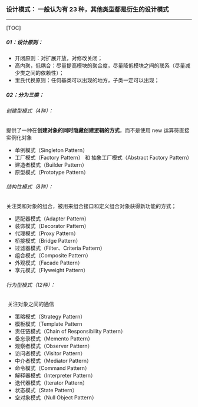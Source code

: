 ### 设计模式： 一般认为有 23 种，其他类型都是衍生的设计模式

------

[TOC]

##### 01：设计原则：

- 开闭原则：对扩展开放，对修改关闭；
- 高内聚，低耦合：尽量提高模块的聚合度，尽量降低模块之间的联系（尽量减少类之间的依赖性）；
- 里氏代换原则：任何基类可以出现的地方，子类一定可以出现；

##### 02：分为三类：

###### 创建型模式（4种）：

​	提供了一种在**创建对象的同时隐藏创建逻辑的方式**，而不是使用 new 运算符直接实例化对象

- 单例模式（Singleton Pattern）
- 工厂模式（Factory Pattern） 和   抽象工厂模式（Abstract Factory Pattern）
- 建造者模式（Builder Pattern）
- 原型模式（Prototype Pattern）

###### 结构性模式（8种）：

​	关注类和对象的组合，被用来组合接口和定义组合对象获得新功能的方式；

- 适配器模式（Adapter Pattern）
- 装饰模式（Decorator Pattern）
- 代理模式（Proxy Pattern）
- 桥接模式（Bridge Pattern）
- 过滤器模式（Filter、Criteria Pattern）
- 组合模式（Composite Pattern）
- 外观模式（Facade Pattern）
- 享元模式（Flyweight Pattern）

###### 行为型模式（12种）：

​	关注对象之间的通信

- 策略模式（Strategy Pattern）
- 模板模式（Template Pattern
- 责任链模式（Chain of Responsibility Pattern）
- 备忘录模式（Memento Pattern）
- 观察者模式（Observer Pattern）
- 访问者模式（Visitor Pattern）
- 中介者模式（Mediator Pattern）
- 命令模式（Command Pattern）
- 解释器模式（Interpreter Pattern）
- 迭代器模式（Iterator Pattern）
- 状态模式（State Pattern）
- 空对象模式（Null Object Pattern）